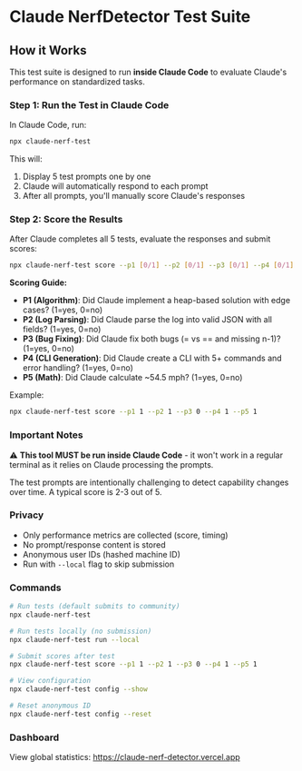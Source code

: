 # Claude NerfDetector Test Suite

## How it Works

This test suite is designed to run **inside Claude Code** to evaluate Claude's performance on standardized tasks.

### Step 1: Run the Test in Claude Code

In Claude Code, run:
```bash
npx claude-nerf-test
```

This will:
1. Display 5 test prompts one by one
2. Claude will automatically respond to each prompt
3. After all prompts, you'll manually score Claude's responses

### Step 2: Score the Results

After Claude completes all 5 tests, evaluate the responses and submit scores:

```bash
npx claude-nerf-test score --p1 [0/1] --p2 [0/1] --p3 [0/1] --p4 [0/1] --p5 [0/1]
```

**Scoring Guide:**
- **P1 (Algorithm)**: Did Claude implement a heap-based solution with edge cases? (1=yes, 0=no)
- **P2 (Log Parsing)**: Did Claude parse the log into valid JSON with all fields? (1=yes, 0=no)
- **P3 (Bug Fixing)**: Did Claude fix both bugs (= vs == and missing n-1)? (1=yes, 0=no)
- **P4 (CLI Generation)**: Did Claude create a CLI with 5+ commands and error handling? (1=yes, 0=no)
- **P5 (Math)**: Did Claude calculate ~54.5 mph? (1=yes, 0=no)

Example:
```bash
npx claude-nerf-test score --p1 1 --p2 1 --p3 0 --p4 1 --p5 1
```

### Important Notes

⚠️ **This tool MUST be run inside Claude Code** - it won't work in a regular terminal as it relies on Claude processing the prompts.

The test prompts are intentionally challenging to detect capability changes over time. A typical score is 2-3 out of 5.

### Privacy

- Only performance metrics are collected (score, timing)
- No prompt/response content is stored
- Anonymous user IDs (hashed machine ID)
- Run with `--local` flag to skip submission

### Commands

```bash
# Run tests (default submits to community)
npx claude-nerf-test

# Run tests locally (no submission)
npx claude-nerf-test run --local

# Submit scores after test
npx claude-nerf-test score --p1 1 --p2 1 --p3 0 --p4 1 --p5 1

# View configuration
npx claude-nerf-test config --show

# Reset anonymous ID
npx claude-nerf-test config --reset
```

### Dashboard

View global statistics: https://claude-nerf-detector.vercel.app